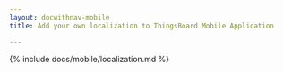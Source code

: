 ```yaml
---
layout: docwithnav-mobile
title: Add your own localization to ThingsBoard Mobile Application

---
```

{% include docs/mobile/localization.md %}
